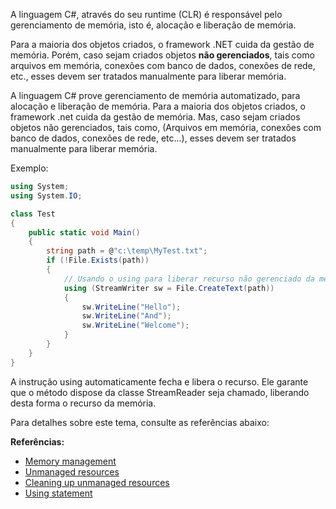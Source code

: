 A linguagem C#, através do seu runtime (CLR) é responsável pelo gerenciamento de memória, isto é, alocação e liberação de memória.

Para a maioria dos objetos criados, o framework .NET cuida da gestão de memória. Porém, caso sejam criados objetos **não gerenciados**, tais como arquivos em memória, conexões com banco de dados, conexões de rede, etc., esses devem ser tratados manualmente para liberar memória.

A linguagem C# prove gerenciamento de memória automatizado, para alocação e liberação de memória. Para a maioria dos objetos criados, o framework .net cuida da gestão de memória.
Mas, caso sejam criados objetos não gerenciados, tais como, (Arquivos em memória, conexões com banco de dados, conexões de rede, etc...), esses devem ser tratados manualmente para liberar memória.

Exemplo:

```csharp
using System;
using System.IO;

class Test
{
    public static void Main()
    {
        string path = @"c:\temp\MyTest.txt";
        if (!File.Exists(path))
        {
            // Usando o using para liberar recurso não gerenciado da memória.
            using (StreamWriter sw = File.CreateText(path))
            {
                sw.WriteLine("Hello");
                sw.WriteLine("And");
                sw.WriteLine("Welcome");
            }
        }
    }
}
```

A instrução using automaticamente fecha e libera o recurso. Ele garante que o método dispose da classe StreamReader seja chamado, liberando desta forma o recurso da memória.

Para detalhes sobre este tema, consulte as referências abaixo:


**Referências:**
* [Memory management](https://docs.microsoft.com/en-us/dotnet/standard/garbage-collection/memory-management-and-gc)
* [Unmanaged resources](https://docs.microsoft.com/en-us/dotnet/standard/garbage-collection/unmanaged)
* [Cleaning up unmanaged resources](https://docs.microsoft.com/en-us/dotnet/standard/garbage-collection/unmanaged)
* [Using statement](https://docs.microsoft.com/en-us/dotnet/csharp/language-reference/keywords/using-statement)